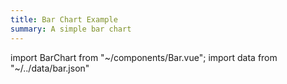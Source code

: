 ```yaml
---
title: Bar Chart Example
summary: A simple bar chart
---
```

import BarChart from "~/components/Bar.vue";
import data from "~/../data/bar.json"

<bar-chart :chartData="data"></bar-chart>
